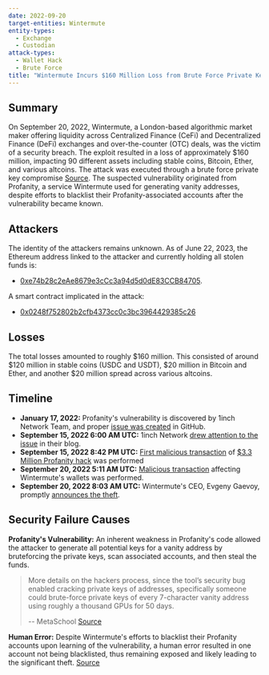 ```yaml
---
date: 2022-09-20
target-entities: Wintermute
entity-types:
  - Exchange
  - Custodian
attack-types:
  - Wallet Hack
  - Brute Force
title: "Wintermute Incurs $160 Million Loss from Brute Force Private Key Compromise Linked to Profanity's Vulnerability"
---
```


## Summary

On September 20, 2022, Wintermute, a London-based algorithmic market maker offering liquidity across Centralized Finance (CeFi) and Decentralized Finance (DeFi) exchanges and over-the-counter (OTC) deals, was the victim of a security breach. The exploit resulted in a loss of approximately $160 million, impacting 90 different assets including stable coins, Bitcoin, Ether, and various altcoins. The attack was executed through a brute force private key compromise [Source](https://www.halborn.com/blog/post/explained-the-profanity-address-generator-hack-september-2022). The suspected vulnerability originated from Profanity, a service Wintermute used for generating vanity addresses, despite efforts to blacklist their Profanity-associated accounts after the vulnerability became known.

## Attackers

The identity of the attackers remains unknown. As of June 22, 2023, the Ethereum address linked to the attacker and currently holding all stolen funds is:

- [0xe74b28c2eAe8679e3cCc3a94d5d0dE83CCB84705](https://etherscan.io/address/0xe74b28c2eAe8679e3cCc3a94d5d0dE83CCB84705).

A smart contract implicated in the attack:

- [0x0248f752802b2cfb4373cc0c3bc3964429385c26](https://etherscan.io/address/0x0248f752802b2cfb4373cc0c3bc3964429385c26)

## Losses

The total losses amounted to roughly $160 million. This consisted of around $120 million in stable coins (USDC and USDT), $20 million in Bitcoin and Ether, and another $20 million spread across various altcoins.

## Timeline

- **January 17, 2022:** Profanity's vulnerability is discovered by 1inch Network Team, and proper [issue was created](https://github.com/johguse/profanity/issues/61) in GitHub.
- **September 15, 2022 6:00 AM UTC:** 1inch Network [drew attention to the issue](https://twitter.com/1inch/status/1570291260002373633) in their blog.
- **September 15, 2022 8:42 PM UTC:** [First malicious transaction](https://etherscan.io/tx/0xdf5d8d087813b2c0efed72cf3cee5b2d9beb16fca87ecfa7a78740260950fee8) of [$3.3 Million Profanity hack](https://insidebitcoins.com/news/hackers-drain-3-3m-from-profanity-wallets-despite-1inch-warning) was performed
- **September 20, 2022 5:11 AM UTC:** [Malicious transaction](https://etherscan.io/tx/0xedd31e2a949b7957a786d44b071dbe1bc5abd5c57e269edb9ec2bf1af30e9ec4) affecting Wintermute's wallets was performed.
- **September 20, 2022 8:03 AM UTC:** Wintermute's CEO, Evgeny Gaevoy, promptly [announces the theft](https://twitter.com/EvgenyGaevoy/status/1572134271011225601).

## Security Failure Causes

**Profanity's Vulnerability:** An inherent weakness in Profanity's code allowed the attacker to generate all potential keys for a vanity address by bruteforcing the private keys, scan associated accounts, and then steal the funds.

> More details on the hackers process, since the tool’s security bug enabled cracking private keys of addresses, specifically someone could brute-force private keys of every 7-character vanity address using roughly a thousand GPUs for 50 days.
>
> -- MetaSchool
> [Source](https://metaschool.so/articles/wintermute-hack-profanity/#:~:text=In%20June%202022%2C%20Wintermute%20also%20disclosed%20that%20it,and%20steal%20%24160%20million%20from%20Wintermute%E2%80%99s%20DeFi%20wallets.)

**Human Error:** Despite Wintermute's efforts to blacklist their Profanity accounts upon learning of the vulnerability, a human error resulted in one account not being blacklisted, thus remaining exposed and likely leading to the significant theft. [Source](https://www.benzinga.com/markets/cryptocurrency/22/09/28943343/human-error-caused-160m-hack-wintermute-ceo)
